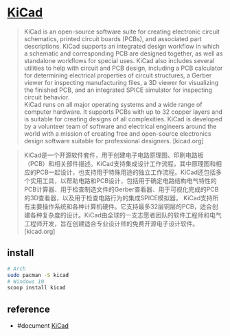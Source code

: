 # [KiCad](https://www.kicad.org)

> KiCad is an open-source software suite for creating electronic circuit schematics, printed circuit boards (PCBs), and associated part descriptions. KiCad supports an integrated design workflow in which a schematic and corresponding PCB are designed together, as well as standalone workflows for special uses. KiCad also includes several utilities to help with circuit and PCB design, including a PCB calculator for determining electrical properties of circuit structures, a Gerber viewer for inspecting manufacturing files, a 3D viewer for visualizing the finished PCB, and an integrated SPICE simulator for inspecting circuit behavior.  
> KiCad runs on all major operating systems and a wide range of computer hardware. It supports PCBs with up to 32 copper layers and is suitable for creating designs of all complexities. KiCad is developed by a volunteer team of software and electrical engineers around the world with a mission of creating free and open-source electronics design software suitable for professional designers. [kicad.org]

> KiCad是一个开源软件套件，用于创建电子电路原理图、印刷电路板（PCB）和相关部件描述。KiCad支持集成设计工作流程，其中原理图和相应的PCB一起设计，也支持用于特殊用途的独立工作流程。KiCad还包括多个实用工具，以帮助电路和PCB设计，包括用于确定电路结构电气特性的PCB计算器、用于检查制造文件的Gerber查看器、用于可视化完成的PCB的3D查看器，以及用于检查电路行为的集成SPICE模拟器。
> KiCad支持所有主要操作系统和各种计算机硬件。它支持最多32层铜层的PCB，适合创建各种复杂度的设计。KiCad由全球的一支志愿者团队的软件工程师和电气工程师开发，旨在创建适合专业设计师的免费开源电子设计软件。 [kicad.org]

## install

```sh
# Arch
sudo pacman -S kicad
# Windows 10
scoop install kicad
```

## reference

- #document [KiCad](https://docs.kicad.org/7.0/en/getting_started_in_kicad/getting_started_in_kicad.html)
